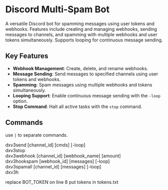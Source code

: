 # Discord Multi-Spam Bot

A versatile Discord bot for spamming messages using user tokens and webhooks. Features include creating and managing webhooks, sending messages to channels, and spamming with multiple webhooks and user tokens simultaneously. Supports looping for continuous message sending.

## Key Features
- **Webhook Management**: Create, delete, and rename webhooks.
- **Message Sending**: Send messages to specified channels using user tokens and webhooks.
- **Spamming**: Spam messages using multiple webhooks and tokens simultaneously.
- **Looping Support**: Enable continuous message sending with the `-loop` option.
- **Stop Command**: Halt all active tasks with the `stop` command.

## Commands

use `|` to separate commands.

dxv3send [channel_id] [cmds] [-loop]  
dxv3stop   
dxv3webhook [channel_id] [webhook_name] [amount]  
dxv3hookspam [webhook_id] [messages] [-loop]  
dxv3spamall [channel_id] [messages] [-loop]  
dxv3h   

replace BOT_TOKEN on line 8 
put tokens in tokens.txt